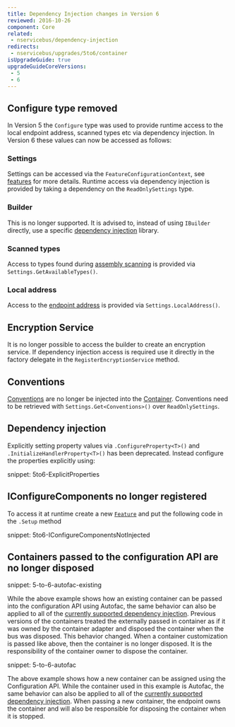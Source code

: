 ```yaml
---
title: Dependency Injection changes in Version 6
reviewed: 2016-10-26
component: Core
related:
 - nservicebus/dependency-injection
redirects:
 - nservicebus/upgrades/5to6/container
isUpgradeGuide: true
upgradeGuideCoreVersions:
 - 5
 - 6
---
```



## Configure type removed

In Version 5 the `Configure` type was used to provide runtime access to the local endpoint address, scanned types etc via dependency injection. In Version 6 these values can now be accessed as follows:


### Settings

Settings can be accessed via the `FeatureConfigurationContext`, see [features](/nservicebus/pipeline/features.md) for more details. Runtime access via dependency injection is provided by taking a dependency on the `ReadOnlySettings` type.


### Builder

This is no longer supported. It is advised to, instead of using `IBuilder` directly, use a specific [dependency injection](/nservicebus/dependency-injection/) library.


### Scanned types

Access to types found during [assembly scanning](/nservicebus/hosting/assembly-scanning.md) is provided via `Settings.GetAvailableTypes()`.


### Local address

Access to the [endpoint address](/nservicebus/endpoints/) is provided via `Settings.LocalAddress()`.


## Encryption Service

It is no longer possible to access the builder to create an encryption service. If dependency injection access is required use it directly in the factory delegate in the `RegisterEncryptionService` method.


## Conventions

[Conventions](/nservicebus/messaging/conventions.md) are no longer be injected into the [Container](/nservicebus/dependency-injection/). Conventions need to be retrieved with `Settings.Get<Conventions>()` over `ReadOnlySettings`.


## Dependency injection

Explicitly setting property values via `.ConfigureProperty<T>()` and `.InitializeHandlerProperty<T>()` has been deprecated. Instead configure the properties explicitly using:

snippet: 5to6-ExplicitProperties


## IConfigureComponents no longer registered

To access it at runtime create a new [`Feature`](/nservicebus/pipeline/features.md) and put the following code in the `.Setup` method

snippet: 5to6-IConfigureComponentsNotInjected


## Containers passed to the configuration API are no longer disposed

snippet: 5-to-6-autofac-existing

While the above example shows how an existing container can be passed into the configuration API using Autofac, the same behavior can also be applied to all of the [currently supported dependency injection](/nservicebus/dependency-injection/). Previous versions of the containers treated the externally passed in container as if it was owned by the container adapter and disposed the container when the bus was disposed. This behavior changed. When a container customization is passed like above, then the container is no longer disposed. It is the responsibility of the container owner to dispose the container. 

snippet: 5-to-6-autofac

The above example shows how a new container can be assigned using the Configuration API. While the container used in this example is Autofac, the same behavior can also be applied to all of the [currently supported dependency injection](/nservicebus/dependency-injection/). When passing a new container, the endpoint owns the container and will also be responsible for disposing the container when it is stopped.